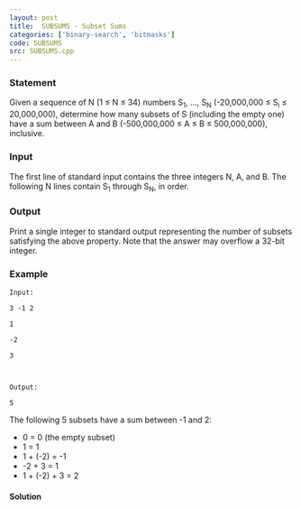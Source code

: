 ```yaml
---
layout: post
title:  SUBSUMS - Subset Sums
categories: ['binary-search', 'bitmasks']
code: SUBSUMS
src: SUBSUMS.cpp
---
```


### **Statement**

Given a sequence of N (1 ≤ N ≤ 34) numbers S<sub>1</sub>, ...,
S<sub>N</sub> (-20,000,000 ≤ S<sub>i</sub> ≤ 20,000,000), determine
how many subsets of S (including the empty one) have a sum between A and B
(-500,000,000 ≤ A ≤ B ≤ 500,000,000), inclusive.

### Input

The first line of standard input contains the three integers N, A, and B. The
following N lines contain S<sub>1</sub> through S<sub>N</sub>, in
order.

### Output

Print a single integer to standard output representing the number of subsets
satisfying the above property. Note that the answer may overflow a 32-bit
integer.

### Example

    
    
    Input:
    3 -1 2
    1
    -2
    3
    
    Output:
    5
    

The following 5 subsets have a sum between -1 and 2:

  * 0 = 0 (the empty subset)
  * 1 = 1
  * 1 + (-2) = -1
  * -2 + 3 = 1
  * 1 + (-2) + 3 = 2



#### **Solution**



